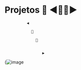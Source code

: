 # Projetos 💙 ◀️🔽🔼▶️
              ◀️
           
                🔽

                  🔼


                     ▶️
                     
                    
(![image](https://github.com/user-attachments/assets/1d5999c6-bb3b-411c-ac5c-1acebaf439c7)

